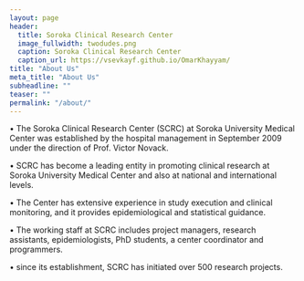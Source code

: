 ```yaml
---
layout: page
header:
  title: Soroka Clinical Research Center
  image_fullwidth: twodudes.png
  caption: Soroka Clinical Research Center
  caption_url: https://vsevkayf.github.io/OmarKhayyam/
title: "About Us"
meta_title: "About Us"
subheadline: ""
teaser: ""
permalink: "/about/"
---
```

• The Soroka Clinical Research Center (SCRC) at Soroka University Medical Center was established by the hospital management in September 2009 under the direction of  Prof. Victor Novack.

• SCRC has become a leading entity in promoting clinical research at Soroka University Medical Center and also at national and international levels.

• The Center has extensive experience in study execution and clinical monitoring, and it provides epidemiological and statistical guidance.

• The working staff at SCRC includes project managers, research assistants, epidemiologists, PhD students, a center coordinator and programmers.

• since its establishment, SCRC has initiated over 500 research projects.
